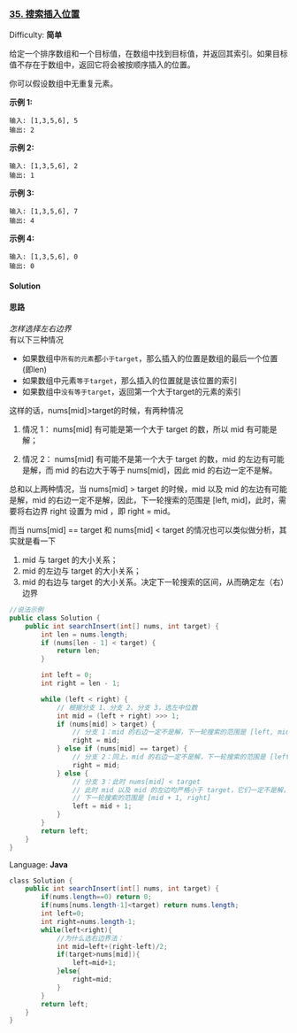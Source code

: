 ### [35\. 搜索插入位置](https://leetcode-cn.com/problems/search-insert-position/)

Difficulty: **简单**


给定一个排序数组和一个目标值，在数组中找到目标值，并返回其索引。如果目标值不存在于数组中，返回它将会被按顺序插入的位置。

你可以假设数组中无重复元素。

**示例 1:**

```
输入: [1,3,5,6], 5
输出: 2
```

**示例 2:**

```
输入: [1,3,5,6], 2
输出: 1
```

**示例 3:**

```
输入: [1,3,5,6], 7
输出: 4
```

**示例 4:**

```
输入: [1,3,5,6], 0
输出: 0
```


#### Solution

####  思路
_怎样选择左右边界_   
有以下三种情况
- 如果数组中`所有的元素`都`小于target`，那么插入的位置是数组的最后一个位置(即len)
- 如果数组中元素`等于target`，那么插入的位置就是该位置的索引
- 如果数组中`没有等于target`，返回第一个大于target的元素的索引   

这样的话，nums[mid]>target的时候，有两种情况

1. 情况 1： nums[mid] 有可能是第一个大于 target 的数，所以 mid 有可能是解；

2. 情况 2： nums[mid] 有可能不是第一个大于 target 的数，mid 的左边有可能是解，而 mid 的右边大于等于 nums[mid]，因此 mid 的右边一定不是解。

总和以上两种情况，当 nums[mid] > target 的时候，mid 以及 mid 的左边有可能是解，mid 的右边一定不是解，因此，下一轮搜索的范围是 [left, mid]，此时，需要将右边界 right 设置为 mid ，即 right = mid。   

而当 nums[mid] == target 和 nums[mid] < target 的情况也可以类似做分析，其实就是看一下 
1. mid 与 target 的大小关系；
2. mid 的左边与 target 的大小关系；
3. mid 的右边与 target 的大小关系。决定下一轮搜索的区间，从而确定左（右）边界
```java
//说法示例
public class Solution {
    public int searchInsert(int[] nums, int target) {
        int len = nums.length;
        if (nums[len - 1] < target) {
            return len;
        }

        int left = 0;
        int right = len - 1;

        while (left < right) {
            // 根据分支 1、分支 2、分支 3，选左中位数
            int mid = (left + right) >>> 1;
            if (nums[mid] > target) {
                // 分支 1：mid 的右边一定不是解，下一轮搜索的范围是 [left, mid]
                right = mid;
            } else if (nums[mid] == target) {
                // 分支 2：同上，mid 的右边一定不是解，下一轮搜索的范围是 [left, mid]
                right = mid;
            } else {
                // 分支 3：此时 nums[mid] < target
                // 此时 mid 以及 mid 的左边均严格小于 target，它们一定不是解，
                // 下一轮搜索的范围是 [mid + 1, right]
                left = mid + 1;
            }
        }
        return left;
    }
}
```
Language: **Java**

```java
​class Solution {
    public int searchInsert(int[] nums, int target) {
        if(nums.length==0) return 0;
        if(nums[nums.length-1]<target) return nums.length;
        int left=0;
        int right=nums.length-1;
        while(left<right){
            //为什么选右边界法：
            int mid=left+(right-left)/2;
            if(target>nums[mid]){
                left=mid+1;
            }else{
                right=mid;
            }
        }
        return left;
    }
}
```